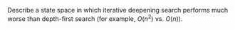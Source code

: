 

Describe a state space in which iterative deepening search performs much
worse than depth-first search (for example, $O(n^{2})$ vs. $O(n)$).
